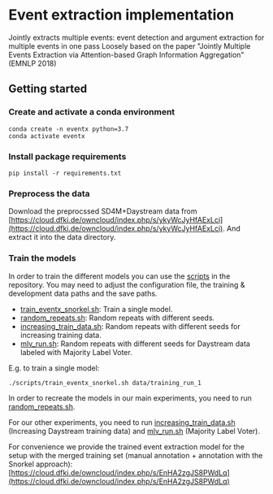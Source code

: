 # Event extraction implementation

Jointly extracts multiple events: event detection and argument extraction for multiple events in one pass
Loosely based on the paper "Jointly Multiple Events Extraction via Attention-based Graph Information Aggregation" (EMNLP 2018)

## Getting started

### Create and activate a conda environment
    conda create -n eventx python=3.7
    conda activate eventx

### Install package requirements
    pip install -r requirements.txt

### Preprocess the data
Download the preprocssed SD4M+Daystream data from 
[https://cloud.dfki.de/owncloud/index.php/s/ykyWcJyHfAExLci](https://cloud.dfki.de/owncloud/index.php/s/ykyWcJyHfAExLci).
And extract it into the data directory.

### Train the models
In order to train the different models you can use the [scripts](scripts) in the repository.
You may need to adjust the configuration file, the training & development data paths and the save paths.
- [train_eventx_snorkel.sh](scripts/train_eventx_snorkel.sh): Train a single model.
- [random_repeats.sh](scripts/random_repeats.sh): Random repeats with different seeds.
- [increasing_train_data.sh](scripts/increasing_train_data.sh): Random repeats with different seeds for increasing training data.
- [mlv_run.sh](scripts/mlv_run.sh): Random repeats with different seeds for Daystream data labeled with Majority Label Voter. 

E.g. to train a single model:
```
./scripts/train_eventx_snorkel.sh data/training_run_1
```

In order to recreate the models in our main experiments, you need to run [random_repeats.sh](scripts/random_repeats.sh).

For our other experiments, you need to run [increasing_train_data.sh](scripts/increasing_train_data.sh) (Increasing Daystream
training data) and 
[mlv_run.sh](scripts/mlv_run.sh) (Majority Label Voter).

For convenience we provide the trained event extraction model for the setup with the merged training set (manual annotation + annotation with the Snorkel approach):  [https://cloud.dfki.de/owncloud/index.php/s/EnHA2zgJS8PWdLq](https://cloud.dfki.de/owncloud/index.php/s/EnHA2zgJS8PWdLq)
